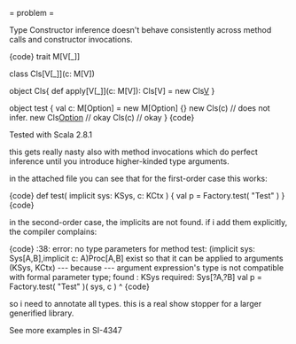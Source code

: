 = problem =

Type Constructor inference doesn't behave consistently across method calls and constructor invocations.

{code}
trait M[V[_]]

class Cls[V[_]](c: M[V])

object Cls{
  def apply[V[_]](c: M[V]): Cls[V] = new Cls[V](c)
}

object test {
  val c: M[Option] = new M[Option] {}
  new Cls(c)         // does not infer.
  new Cls[Option](c) // okay
  Cls(c)             // okay
}
{code}

Tested with Scala 2.8.1

this gets really nasty also with method invocations which do perfect inference until you introduce higher-kinded type arguments.

in the attached file you can see that for the first-order case this works:

{code}
def test( implicit sys: KSys, c: KCtx ) {
   val p = Factory.test( "Test" )
}
{code}

in the second-order case, the implicits are not found. if i add them explicitly, the compiler complains:

{code}
<console>:38: error: no type parameters for method test: (implicit sys: Sys[A,B],implicit c: A)Proc[A,B] exist so that it can be applied to arguments (KSys, KCtx)
 --- because ---
argument expression's type is not compatible with formal parameter type;
 found   : KSys
 required: Sys[?A,?B]
          val p = Factory.test( "Test" )( sys, c )
                              ^
{code}

so i need to annotate all types. this is a real show stopper for a larger generified library.

See more examples in SI-4347
